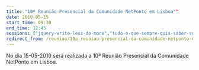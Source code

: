 ```yaml
---
title: "10ª Reunião Presencial da Comunidade NetPonto em Lisboa""
date: 2010-05-15
start_time: 09:30
end_time: 12:45
sessions: ["jquery-write-less-do-more","tudo-o-que-sempre-quis-saber-sobre-o-linq"]
redirect_from: /reuniao/10a-reuniao-presencial-da-comunidade-netponto-em-lisboa/
---
```

No dia 15-05-2010 será realizada a 10ª Reunião Presencial da Comunidade NetPonto em Lisboa.